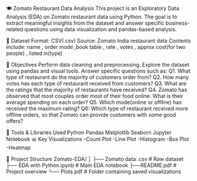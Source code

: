🍽️ Zomato Restaurant Data Analysis
This project is an Exploratory Data Analysis (EDA) on Zomato restaurant data using Python. The goal is to extract meaningful insights from the dataset and answer specific business-related questions using data visualization and pandas-based analysis.

📁 Dataset
Format: CSV(.csv)
Source: Zomato India restaurant data
Contents include: name , order mode ,book table , rate , votes , approx cost(for two people) , listed in(type)

📌 Objectives
Perform data cleaning and preprocessing.
Explore the dataset using pandas and visual tools.
Answer specific questions such as:
Q1. What type of restaurant do the majority of customers order from?
Q2. How many votes has each type of restaurant received from customers?
Q3. What are the ratings that the majority of restaurants have received?
Q4. Zomato has observed that most couples order most of their food online. What is their average spending on each order?
Q5. Which mode(online or offline) has received the maximum rating?
Q6: Which type of restaurant received more offline orders, so that Zomato can provide customers with some good offers?

🔧 Tools & Libraries Used
Python
Pandas
Matplotlib
Seaborn
Jupyter Notebook
📊 Key Visualizations
-Count Plot
-Line Plot
-Histogram
-Box Plot
-Heatmap

📂 Project Structure
Zomato-EDA/
│
├── Zomato data .csv         # Raw dataset
├── EDA with Python.ipynb # Main EDA notebook
├──README.pdf          # Project overview
└── Plots.pdf                  # Folder containing saved visualizations
